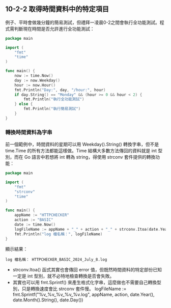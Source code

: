 ## 10-2-2 取得時間資料中的特定項目
例子、平時會做幾分鐘的簡易測試，但禮拜一凌晨0-2之間會執行全功能測試。程式需判斷現在時間是否允許進行全功能測試：
```go
package main

import (
	"fmt"
	"time"
)

func main() {
	now := time.Now()
	day := now.Weekday()
	hour := now.Hour()
	fmt.Println("Day:", day, "/hour:", hour)
	if day.String() == "Monday" && (hour >= 0 && hour < 2) {
		fmt.Println("執行全功能測試")
	} else {
		fmt.Println("執行簡易測試")
	}
}
```

### 轉換時間資料為字串
前一個範例中，時間資料的星期可以用 Weekday().String() 轉換字串，但不是 time.Time 的所有方法都能這樣做。Time 結構大多數方法傳回的資料就是 int 型別，而在 Go 語言中若想將 int 轉為 string，得使用 strconv 套件提供的轉換功能：

```go
package main

import (
	"fmt"
	"strconv"
	"time"
)

func main() {
	appName := "HTTPCHECKER"
	action := "BASIC"
	date := time.Now()
	logFileName := appName + "_" + action + "_" + strconv.Itoa(date.Year()) + "_" + date.Month().String() + "_" + strconv.Itoa(date.Day()) + ".log"
	fmt.Println("log 檔名稱：", logFileName)
}
```
顯示結果：
```
log 檔名稱： HTTPCHECKER_BASIC_2024_July_8.log
```

* strconv.Itoa() 函式其實也會傳回 error 值，但既然時間資料的特定部份已知一定是 int 型別，就不必特地檢查轉換是否會失敗。
* 其實也可以用 fmt.Sprintf() 來產生格式化字串，這麼做也不需要自己轉換型別，只是轉換速度會比 strconv 套件慢。
logFileName := fmt.Sprintf("%v_%v_%v_%v_%v.log", appName, action, date.Year(), date.Month().String(), date.Day())

